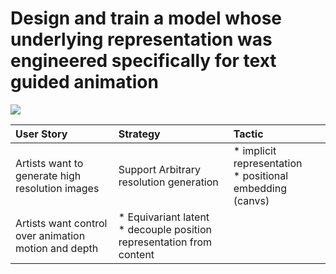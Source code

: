 # Design and train a model whose underlying representation was engineered specifically for text guided animation

![](https://img.shields.io/badge/tag-animation-lightgrey)

| User Story | Strategy | Tactic |
|:-- |:-- |:--|
| Artists want to generate high resolution images | Support Arbitrary resolution generation | * implicit representation <br> * positional embedding (canvs) |
| Artists want control over animation motion and depth | * Equivariant latent <br> * decouple position representation from content | |
